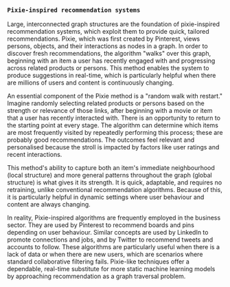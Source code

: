 

### `Pixie-inspired recommendation systems`
 Large, interconnected graph structures are the foundation of pixie-inspired recommendation systems, which exploit them to provide quick, tailored recommendations.  Pixie, which was first created by Pinterest, views persons, objects, and their interactions as nodes in a graph.  In order to discover fresh recommendations, the algorithm  "walks" over this graph, beginning with an item a user has recently engaged with and progressing across related products or persons.  This method enables the system to produce suggestions in real-time, which is particularly helpful when there are millions of users and content is continuously changing.

An essential component of the Pixie method is a "random walk with restart."  Imagine randomly selecting related products or persons based on the strength or relevance of those links, after beginning with a movie or item that a user has recently interacted with.  There is an opportunity to return to the starting point at every stage.  The algorithm can determine which items are most frequently visited by repeatedly performing this process; these are probably good recommendations.  The outcomes feel relevant and personalised because the stroll is impacted by factors like user ratings and recent interactions.


This method's ability to capture both an item's immediate neighbourhood (local structure) and more general patterns throughout the graph (global structure) is what gives it its strength.  It is quick, adaptable, and requires no retraining, unlike conventional recommendation algorithms.  Because of this, it is particularly helpful in dynamic settings where user behaviour and content are always changing.

In reality, Pixie-inspired algorithms are frequently employed in the business sector.  They are used by Pinterest to recommend boards and pins depending on user behaviour.  Similar concepts are used by LinkedIn to promote connections and jobs, and by Twitter to recommend tweets and accounts to follow.  These algorithms are particularly useful when there is a lack of data or when there are new users, which are scenarios where standard collaborative filtering fails.  Pixie-like techniques offer a dependable, real-time substitute for more static machine learning models by approaching recommendation as a graph traversal problem.
